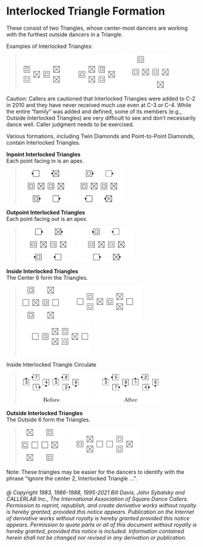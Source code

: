 
# Interlocked Triangle Formation

These consist of two Triangles, whose center-most dancers are working with the furthest outside dancers in
a Triangle.

Examples of Interlocked Triangles:

> 
> ![alt](interlocked_triangle_1a.png)
> ![alt](interlocked_triangle_1b.png)
> ![alt](interlocked_triangle_1c.png)
> 

Caution: Callers are cautioned that Interlocked Triangles were added to C-2 in 2010 and they have never
received much use even at C-3 or C-4. While the entire “family” was added and defined, some of its members
(e.g., Outside Interlocked Triangles) are very difficult to see and don’t necessarily dance well. Caller
judgment needs to be exercised.

Various formations, including Twin Diamonds and Point-to-Point Diamonds, contain Interlocked
Triangles.

**Inpoint Interlocked Triangles**  
Each point facing in is an apex.

>
> ![alt](interlocked_triangle_6a.png)
> ![alt](interlocked_triangle_6b.png)
>

**Outpoint Interlocked Triangles**  
Each point facing out is an apex.

>
> ![alt](interlocked_triangle_7a.png)
> ![alt](interlocked_triangle_7b.png)
>

**Inside Interlocked Triangles**  
The Center 6 form the Triangles.

> 
> ![alt](interlocked_triangle_2a.png)
> ![alt](interlocked_triangle_2b.png)
> ![alt](interlocked_triangle_2c.png)
> 

Inside Interlocked Triangle Circulate

> 
> ![alt](interlocked_triangle_3a.png)
> ![alt](interlocked_triangle_3b.png)
> 

**Outside Interlocked Triangles**  
The Outside 6 form the Triangles.

> 
> ![alt](interlocked_triangle_5a.png)
> ![alt](interlocked_triangle_5b.png)
> 

Note: These triangles may be easier for the dancers to identify with the phrase “Ignore the center 2,
Interlocked Triangle …”.

###### @ Copyright 1983, 1986-1988, 1995-2021 Bill Davis, John Sybalsky and CALLERLAB Inc., The International Association of Square Dance Callers. Permission to reprint, republish, and create derivative works without royalty is hereby granted, provided this notice appears. Publication on the Internet of derivative works without royalty is hereby granted provided this notice appears. Permission to quote parts or all of this document without royalty is hereby granted, provided this notice is included. Information contained herein shall not be changed nor revised in any derivation or publication.
